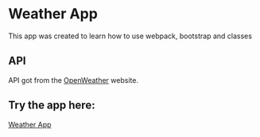 # Weather App
This app was created to learn how to use webpack, bootstrap and classes 

## API
API got from the [OpenWeather](https://openweathermap.org/) website.

## Try the app here:
[Weather App](https://weather-app-eulaliapi.netlify.app/)
